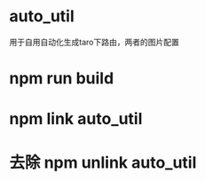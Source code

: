# auto_util
 用于自用自动化生成taro下路由，两者的图片配置
# npm run build
# npm link auto_util
# 去除 npm unlink auto_util